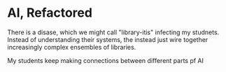 # AI, Refactored

There is a disase, which we might call "library-itis" infecting
my studnets. Instead of understanding their systems, the instead
just wire together increasingly complex ensembles of libraries.

My students keep making connections between different parts
pf AI